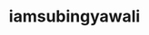 ---
title: iamsubingyawali
github: https://github.com/iamsubingyawali
mode: dark
transition: 3s
archetype:
- Minimalistic
---